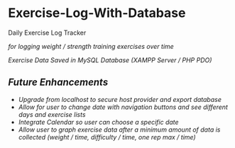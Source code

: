 # Exercise-Log-With-Database
Daily Exercise Log Tracker
  
  
  <em>for logging weight / strength training exercises over time<em>

Exercise Data Saved in MySQL Database (XAMPP Server / PHP PDO) 

## Future Enhancements
- Upgrade from localhost to secure host provider and export database
- Allow for user to change date with navigation buttons and see different days and exercise lists
- Integrate Calendar so user can choose a specific date
- Allow user to graph exercise data after a minimum amount of data is collected (weight / time, difficulty / time, one rep max / time)

